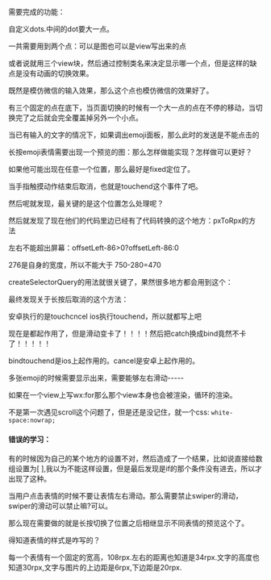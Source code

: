 需要完成的功能：

自定义dots.中间的dot要大一点。

一共需要用到两个点：可以是图也可以是view写出来的点

或者说就用三个view块，然后通过控制类名来决定显示哪一个点，但是这样的缺点是没有动画的切换效果。

既然是模仿微信的输入效果，那么这个点也模仿微信的效果好了。

有三个固定的点在底下，当页面切换的时候有一个大一点的点在不停的移动，当切换完了之后就会完全覆盖掉另外一个小点。

当已有输入的文字的情况下，如果调出emoji面板，那么此时的发送是不能点击的

长按emoji表情需要出现一个预览的图：那么怎样做能实现？怎样做可以更好？

如果他可能出现在任意一个位置，那么最好是fixed定位了。

当手指触摸动作结束后取消，也就是touchend这个事件了吧。

然后呢就发现，最关键的是这个位置怎么处理呢？

然后就发现了现在他们的代码里边已经有了代码转换的这个地方：pxToRpx的方法

左右不能超出屏幕：offsetLeft-86&gt;0?offsetLeft-86:0

276是自身的宽度，所以不能大于 750-280=470

createSelectorQuery的用法就很关键了，果然很多地方都会用到这个：

最终发现关于长按后取消的这个方法：

安卓执行的是touchcncel  ios执行touchend，所以就都写上吧

现在是都起作用了，但是滑动变卡了！！！！然后把catch换成bind竟然不卡了！！！！！

bindtouchend是ios上起作用的。cancel是安卓上起作用的。

多张emoji的时候需要显示出来，需要能够左右滑动-----

如果在一个view上写wx:for那么那个view本身也会被渲染，循环的渲染。

不是第一次遇见scroll这个问题了，但是还是没记住，就一个css: `white-space:nowrap;`

#### 错误的学习：

有的时候因为自己的某个地方的设置不对，然后造成了一个结果，比如说直接给数组设置为\[ \],我以为不能这样设置，但是最后发现是if的那个条件没有进去，所以才出现了这种。

当用户点击表情的时候不要让表情左右滑动。那么需要禁止swiper的滑动，swiper的滑动可以禁止嘛?可以。

那么现在需要做的就是长按切换了位置之后相继显示不同表情的预览这个了。

得知道表情的样式是咋写的？

每一个表情有一个固定的宽高，108rpx.左右的距离也知道是34rpx.文字的高度也知道30rpx,文字与图片的上边距是6rpx,下边距是20rpx.

